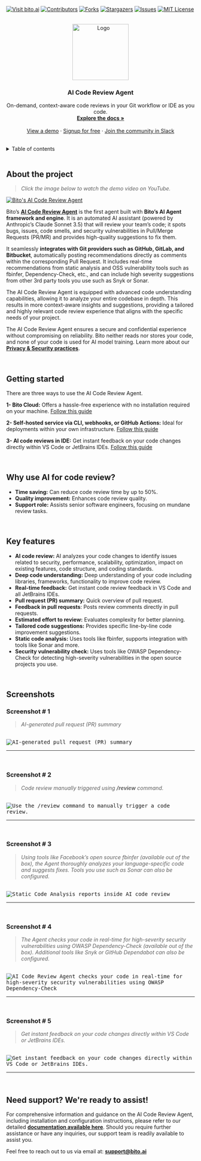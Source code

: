 <!-- PROJECT SHIELDS -->
<!--
*** I'm using markdown "reference style" links for readability.
*** Reference links are enclosed in brackets [ ] instead of parentheses ( ).
*** See the bottom of this document for the declaration of the reference variables
*** for contributors-url, forks-url, etc. This is an optional, concise syntax you may use.
*** https://www.markdownguide.org/basic-syntax/#reference-style-links
-->

[![Visit bito.ai][bito-shield]][bito-url]
[![Contributors][contributors-shield]][contributors-url]
[![Forks][forks-shield]][forks-url]
[![Stargazers][stars-shield]][stars-url]
[![Issues][issues-shield]][issues-url]
[![MIT License][license-shield]][license-url]

<!-- PROJECT LOGO -->
<br />
<div align="center">
  <a href="https://bito.ai/product/ai-code-review-agent/">
    <img src="https://github.com/user-attachments/assets/d06b4dcf-9234-4d9a-be65-1e6f1ecfe5fa" alt="Logo" width="150">
  </a>

  <h3 align="center">AI Code Review Agent</h3>

  <p align="center">
    On-demand, context-aware code reviews in your Git workflow or IDE as you code.
    <br />
    <a href="https://docs.bito.ai/bito-dev-agents/ai-code-review-agent"><strong>Explore the docs »</strong></a>
    <br />
    <br />
    <a href="https://www.youtube.com/watch?v=ZrfSDANgboU">View a demo</a>
    ·
    <a href="https://alpha.bito.ai/home/welcome">Signup for free</a>
    ·
    <a href="https://bit.ly/BitoSlack">Join the community in Slack</a>
  </p>
</div>

<br />

<!-- TABLE OF CONTENTS -->
<details>
  <summary>Table of contents</summary>
  <ol>
    <li>
      <a href="#about-the-project">About the project</a>
    </li>
    <li>
      <a href="#getting-started">Getting started</a>
    </li>
    <li>
      <a href="#why-use-ai-for-code-review">Why use AI for code review?</a>
    </li>
    <li>
      <a href="#key-features">Key features</a>
    </li>
    <li>
      <a href="#screenshots">Screenshots</a>
    </li>
    <li>
      <a href="#need-support-were-ready-to-assist">Need support? We're ready to assist!</a>
    </li>

  </ol>
</details>

<br />

<!-- ABOUT THE PROJECT -->

## About the project

> _Click the image below to watch the demo video on YouTube._

[![Bito's AI Code Review Agent](https://img.youtube.com/vi/ZrfSDANgboU/0.jpg)](https://www.youtube.com/watch?v=ZrfSDANgboU)

Bito’s **[AI Code Review Agent](https://bito.ai/ai-code-review-agent/)** is the first agent built with **Bito’s AI Agent framework and engine**. It is an automated AI assistant (powered by Anthropic’s Claude Sonnet 3.5) that will review your team’s code; it spots bugs, issues, code smells, and security vulnerabilities in Pull/Merge Requests (PR/MR) and provides high-quality suggestions to fix them.

It seamlessly **integrates with Git providers such as GitHub, GitLab, and Bitbucket**, automatically posting recommendations directly as comments within the corresponding Pull Request. It includes real-time recommendations from static analysis and OSS vulnerability tools such as fbinfer, Dependency-Check, etc., and can include high severity suggestions from other 3rd party tools you use such as Snyk or Sonar.

The AI Code Review Agent is equipped with advanced code understanding capabilities, allowing it to analyze your entire codebase in depth. This results in more context-aware insights and suggestions, providing a tailored and highly relevant code review experience that aligns with the specific needs of your project.

The AI Code Review Agent ensures a secure and confidential experience without compromising on reliability. Bito neither reads nor stores your code, and none of your code is used for AI model training. Learn more about our **[Privacy & Security practices](https://docs.bito.ai/privacy-and-security)**.

<br />

<!-- GETTING STARTED -->

## Getting started

There are three ways to use the AI Code Review Agent.

**1- Bito Cloud:** Offers a hassle-free experience with no installation required on your machine.
[Follow this guide](https://docs.bito.ai/bito-dev-agents/ai-code-review-agent/getting-started/install-run-using-bito-cloud)

**2- Self-hosted service via CLI, webhooks, or GitHub Actions:** Ideal for deployments within your own infrastructure.
[Follow this guide](https://docs.bito.ai/bito-dev-agents/ai-code-review-agent/getting-started/install-run-as-a-self-hosted-service)

**3- AI code reviews in IDE:** Get instant feedback on your code changes directly within VS Code or JetBrains IDEs.
[Follow this guide](https://docs.bito.ai/bito-dev-agents/ai-code-review-agent/getting-started/ai-code-reviews-in-ide)

<br />

## Why use AI for code review?

- **Time saving:** Can reduce code review time by up to 50%.
- **Quality improvement:** Enhances code review quality.
- **Support role:** Assists senior software engineers, focusing on mundane review tasks.

<br />

## Key features

- **AI code review:** AI analyzes your code changes to identify issues related to security, performance, scalability, optimization, impact on existing features, code structure, and coding standards.
- **Deep code understanding:** Deep understanding of your code including libraries, frameworks, functionality to improve code review.
- **Real-time feedback:** Get instant code review feedback in VS Code and all JetBrains IDEs.
- **Pull request (PR) summary:** Quick overview of pull request.
- **Feedback in pull requests**: Posts review comments directly in pull requests.
- **Estimated effort to review:** Evaluates complexity for better planning.
- **Tailored code suggestions:** Provides specific line-by-line code improvement suggestions.
- **Static code analysis:** Uses tools like fbinfer, supports integration with tools like Sonar and more.
- **Security vulnerability check:** Uses tools like OWASP Dependency-Check for detecting high-severity vulnerabilities in the open source projects you use.

<br />

## Screenshots


### Screenshot # 1

> _AI-generated pull request (PR) summary_
<br />

<kbd>
  <img src="https://github.com/user-attachments/assets/9ef02020-4382-4b4a-8c08-9d647b5da78f" alt="AI-generated pull request (PR) summary" />
</kbd>

<br />

---

<br />

### Screenshot # 2

> _Code review manually triggered using **/review** command._
<br />

<kbd>
  <img src="https://github.com/user-attachments/assets/4c53b4eb-474e-40aa-b9fd-f10d3ecb022a" alt="Use the /review command to manually trigger a code review." />
</kbd>

<br />

---

<br />

### Screenshot # 3

> _Using tools like Facebook’s open source fbinfer (available out of the box), the Agent thoroughly analyzes your language-specific code and suggests fixes. Tools you use such as Sonar can also be configured._
<br />

<kbd>
  <img src="https://github.com/gitbito/codereviewagent/assets/22556762/1afa9f7e-7f1a-4644-b2fc-36de23aa54ea" alt="Static Code Analysis reports inside AI code review" />
</kbd>

<br />

---

<br />

### Screenshot # 4

> _The Agent checks your code in real-time for high-severity security vulnerabilities using OWASP Dependency-Check (available out of the box). Additional tools like Snyk or GitHub Dependabot can also be configured._
<br />

<kbd>
  <img src="https://github.com/user-attachments/assets/09cee3f1-8b86-4a2d-b509-a0fbab361ce7" alt="AI Code Review Agent checks your code in real-time for high-severity security vulnerabilities using OWASP Dependency-Check" />
</kbd>

<br />

---

<br />

### Screenshot # 5

> _Get instant feedback on your code changes directly within VS Code or JetBrains IDEs._
<br />

<kbd>
  <img src="https://github.com/user-attachments/assets/c6c44cf0-c6e0-4f58-8ab0-de7dc29abb99" alt="Get instant feedback on your code changes directly within VS Code or JetBrains IDEs." />
</kbd>

<br />

---

<br />

## Need support? We're ready to assist!

For comprehensive information and guidance on the AI Code Review Agent, including installation and configuration instructions, please refer to our detailed **[documentation available here](https://docs.bito.ai/bito-dev-agents/ai-code-review-agent)**. Should you require further assistance or have any inquiries, our support team is readily available to assist you.

Feel free to reach out to us via email at: **[support@bito.ai](mailto:support@bito.ai)**





<!-- MARKDOWN LINKS & IMAGES -->
<!-- https://www.markdownguide.org/basic-syntax/#reference-style-links -->

[bito-shield]: https://img.shields.io/badge/Visit%20bito.ai-black.svg?style=for-the-badge&colorB=%232baaff
[bito-url]: https://bito.ai/

[contributors-shield]: https://img.shields.io/github/contributors/gitbito/CodeReviewAgent.svg?style=for-the-badge
[contributors-url]: https://github.com/gitbito/CodeReviewAgent/graphs/contributors
[forks-shield]: https://img.shields.io/github/forks/gitbito/CodeReviewAgent.svg?style=for-the-badge
[forks-url]: https://github.com/gitbito/CodeReviewAgent/network/members
[stars-shield]: https://img.shields.io/github/stars/gitbito/CodeReviewAgent.svg?style=for-the-badge
[stars-url]: https://github.com/gitbito/CodeReviewAgent/stargazers
[issues-shield]: https://img.shields.io/github/issues/gitbito/CodeReviewAgent.svg?style=for-the-badge
[issues-url]: https://github.com/gitbito/CodeReviewAgent/issues
[license-shield]: https://img.shields.io/github/license/gitbito/CodeReviewAgent.svg?style=for-the-badge
[license-url]: https://github.com/gitbito/CodeReviewAgent?tab=MIT-1-ov-file#readme
